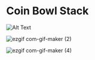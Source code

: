 # Coin Bowl Stack
 
![Alt Text](https://im3.ezgif.com/tmp/ezgif-3-dc45af4d03.gif)


![ezgif com-gif-maker (2)](https://user-images.githubusercontent.com/84603321/161871274-c25b8184-ade0-4d06-98f3-86c4a97b38a6.gif)



![ezgif com-gif-maker (4)](https://user-images.githubusercontent.com/84603321/161871788-0a37d036-f564-4e17-99f7-2ac2c97392db.gif)
